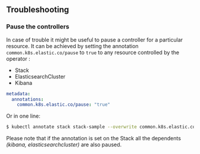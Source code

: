 ## Troubleshooting

### Pause the controllers

In case of trouble it might be useful to pause a controller for a particular resource.
It can be achieved by setting the annotation `common.k8s.elastic.co/pause` to `true` to any resource controlled by the operator :
- Stack
- ElasticsearchCluster
- Kibana

```yaml
metadata:
  annotations:
    common.k8s.elastic.co/pause: "true"
```

Or in one line:

```bash
$ kubectl annotate stack stack-sample --overwrite common.k8s.elastic.co/pause=true
```

Please note that if the annotation is set on the Stack all the dependents *(kibana, elasticsearchcluster)* are also paused.